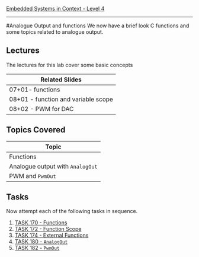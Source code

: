 [Embedded Systems in Context - Level 4](README.md)

---

#Analogue Output and functions
We now have a brief look C functions and some topics related to analogue output.

## Lectures
The lectures for this lab cover some basic concepts

| Related Slides |
| --- |
| 07+01- functions |
| 08+01 - function and variable scope |
| 08+02 - PWM for DAC |


## Topics Covered 

| Topic |
| --- |
| Functions |
| Analogue output with `AnalogOut` |
| PWM and `PwmOut` |

## Tasks
Now attempt each of the following tasks in sequence.

1. [TASK 170 - Functions](TASK170.md)
2. [TASK 172 - Function Scope]()
3. [TASK 174 - External Functions]()
4. [TASK 180 - `AnalogOut`]()
5. [TASK 182 - `PwmOut`]()

